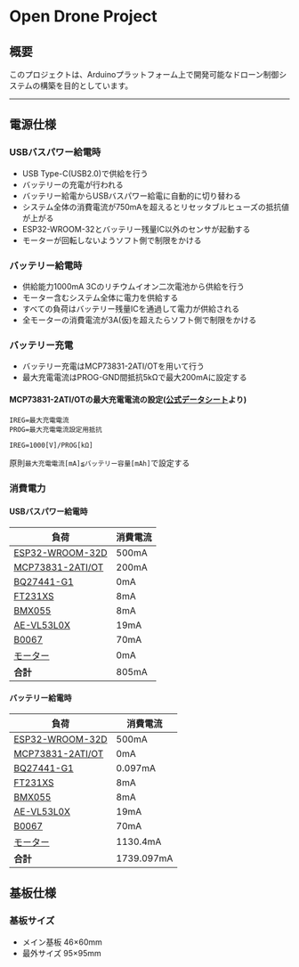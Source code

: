 # Open Drone Project
## 概要
このプロジェクトは、Arduinoプラットフォーム上で開発可能なドローン制御システムの構築を目的としています。
***
## 電源仕様
### USBバスパワー給電時
- USB Type-C(USB2.0)で供給を行う
- バッテリーの充電が行われる
- バッテリー給電からUSBバスパワー給電に自動的に切り替わる
- システム全体の消費電流が750mAを超えるとリセッタブルヒューズの抵抗値が上がる
- ESP32-WROOM-32とバッテリー残量IC以外のセンサが起動する
- モーターが回転しないようソフト側で制限をかける
### バッテリー給電時
- 供給能力1000mA 3Cのリチウムイオン二次電池から供給を行う
- モーター含むシステム全体に電力を供給する
- すべての負荷はバッテリー残量ICを通過して電力が供給される
- 全モーターの消費電流が3A(仮)を超えたらソフト側で制限をかける
### バッテリー充電
- バッテリー充電はMCP73831-2ATI/OTを用いて行う
- 最大充電電流はPROG-GND間抵抗5kΩで最大200mAに設定する
#### MCP73831-2ATI/OTの最大充電電流の設定([公式データシート](https://www.microchip.jp/docs/DS21984B_JP.pdf)より)
```
IREG=最大充電電流
PROG=最大充電電流設定用抵抗

IREG=1000[V]/PROG[kΩ]
```
原則`最大充電電流[mA]≦バッテリー容量[mAh]`で設定する
### 消費電力
#### USBバスパワー給電時
|負荷 |消費電流 |
|---|---|
|[ESP32-WROOM-32D](https://www.espressif.com/sites/default/files/documentation/esp32-wroom-32_datasheet_en.pdf)|500mA|
|[MCP73831-2ATI/OT](https://www.microchip.jp/docs/DS21984B_JP.pdf)|200mA|
|[BQ27441-G1](http://www.tij.co.jp/jp/lit/ds/symlink/bq27441-g1.pdf)|0mA|
|[FT231XS](https://www.ftdichip.com/Support/Documents/DataSheets/ICs/DS_FT231X.pdf)|8mA|
|[BMX055](https://ae-bst.resource.bosch.com/media/_tech/media/datasheets/BST-BMX055-DS000.pdf)|8mA|
|[AE-VL53L0X](https://www.st.com/content/ccc/resource/technical/document/datasheet/group3/b2/1e/33/77/c6/92/47/6b/DM00279086/files/DM00279086.pdf/jcr:content/translations/en.DM00279086.pdf)|19mA|
|[B0067](http://www.arducam.com/downloads/shields/ArduCAM_Mini_2MP_Camera_Shield_DS.pdf)|70mA|
|[モーター](http://www.vibration-motor.com/products/download/Q7AL2BX180003.pdf)|0mA|
|**合計**|805mA|
#### バッテリー給電時
|負荷 |消費電流 |
|---|---|
|[ESP32-WROOM-32D](https://www.espressif.com/sites/default/files/documentation/esp32-wroom-32_datasheet_en.pdf)|500mA|
|[MCP73831-2ATI/OT](https://www.microchip.jp/docs/DS21984B_JP.pdf)|0mA|
|[BQ27441-G1](http://www.tij.co.jp/jp/lit/ds/symlink/bq27441-g1.pdf)|0.097mA|
|[FT231XS](https://www.ftdichip.com/Support/Documents/DataSheets/ICs/DS_FT231X.pdf)|8mA|
|[BMX055](https://ae-bst.resource.bosch.com/media/_tech/media/datasheets/BST-BMX055-DS000.pdf)|8mA|
|[AE-VL53L0X](https://www.st.com/content/ccc/resource/technical/document/datasheet/group3/b2/1e/33/77/c6/92/47/6b/DM00279086/files/DM00279086.pdf/jcr:content/translations/en.DM00279086.pdf)|19mA|
|[B0067](http://www.arducam.com/downloads/shields/ArduCAM_Mini_2MP_Camera_Shield_DS.pdf)|70mA|
|[モーター](http://www.vibration-motor.com/products/download/Q7AL2BX180003.pdf)|1130.4mA|
|**合計**|1739.097mA|
## 基板仕様
### 基板サイズ
- メイン基板 46×60mm
- 最外サイズ 95×95mm
